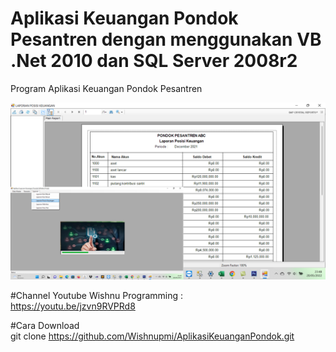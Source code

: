 # Aplikasi Keuangan Pondok Pesantren dengan menggunakan VB .Net 2010 dan SQL Server 2008r2
Program Aplikasi Keuangan Pondok Pesantren

![alt text](https://github.com/Wishnupmi/AplikasiKeuanganPondok/blob/main/AplikasiKeuanganPondokPesantren.png)

#Channel Youtube Wishnu Programming : <br>
https://youtu.be/jzvn9RVPRd8

#Cara Download <br>
git clone https://github.com/Wishnupmi/AplikasiKeuanganPondok.git
